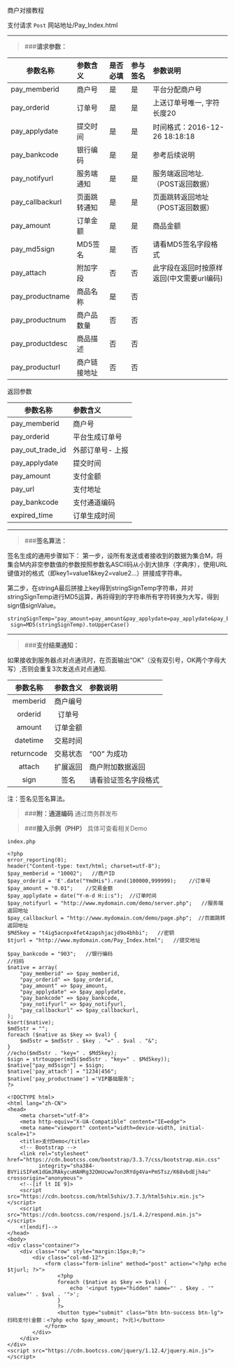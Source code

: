 商户对接教程

支付请求
```Post``` 网站地址/Pay_Index.html

***
>###**请求参数：**

| 参数名称 | 参数含义  | 是否必填  | 参与签名  | 参数说明  |
| ------ |:-----|:-----|:-----|:-----|
|pay_memberid	|商户号	|是	|是	|平台分配商户号
|pay_orderid	|订单号	|是	|是	|上送订单号唯一, 字符长度20
|pay_applydate	|提交时间	|是	|是	|时间格式：2016-12-26 18:18:18
|pay_bankcode	|银行编码	|是	|是	|参考后续说明
|pay_notifyurl	|服务端通知	|是	|是	|服务端返回地址.（POST返回数据）
|pay_callbackurl	|页面跳转通知	|是	|是	|页面跳转返回地址（POST返回数据）
|pay_amount	|订单金额	|是	|是	|商品金额
|pay_md5sign	|MD5签名	|是	|否	|请看MD5签名字段格式
|pay_attach	|附加字段	|否	|否	|此字段在返回时按原样返回(中文需要url编码)
|pay_productname	|商品名称	|是	|否	
|pay_productnum	|商户品数量	|否	|否	
|pay_productdesc	|商品描述	|否	|否	
|pay_producturl	|商户链接地址	|否	|否	

返回参数


| 参数名称 | 参数含义  | 
| ------ |:-----|
|pay_memberid |商户号
|pay_orderid |平台生成订单号
|pay_out_trade_id | 外部订单号- 上报
|pay_applydate | 提交时间
|pay_amount | 支付金额
|pay_url | 支付地址
|pay_bankcode | 支付通道编码
|expired_time | 订单生成时间
***



>###**签名算法：**

签名生成的通用步骤如下：
第一步，设所有发送或者接收到的数据为集合M，将集合M内非空参数值的参数按照参数名ASCII码从小到大排序（字典序），使用URL键值对的格式（即key1=value1&key2=value2…）拼接成字符串。

第二步，在stringA最后拼接上key得到stringSignTemp字符串，并对stringSignTemp进行MD5运算，再将得到的字符串所有字符转换为大写，得到sign值signValue。

```
stringSignTemp="pay_amount=pay_amount&pay_applydate=pay_applydate&pay_bankcode=pay_bankcode&pay_callbackurl=pay_callbackurl&pay_memberid=pay_memberid&pay_notifyurl=pay_notifyurl&pay_orderid=pay_orderid&key=key"
 sign=MD5(stringSignTemp).toUpperCase()
```
***
>###**支付结果通知：**

如果接收到服务器点对点通讯时，在页面输出“OK”（没有双引号，OK两个字母大写）,否则会重复3次发送点对点通知.

| 参数名称 | 参数含义  |参数说明  |
|:------:|:-----:|:-----|
|memberid	|商户编号| 
|orderid	|订单号| 
|amount	|订单金额|
|datetime	|交易时间| 
|returncode	|交易状态|	“00” 为成功
|attach	|扩展返回| 商户附加数据返回 
|sign	|签名	|请看验证签名字段格式

注：签名见签名算法。

>###**附：通道编码**
通过商务群发布

>###**接入示例（PHP）**
具体可查看相关Demo

``index.php``
```
<?php
error_reporting(0);
header("Content-type: text/html; charset=utf-8");
$pay_memberid = "10002";   //商户ID
$pay_orderid = 'E'.date("YmdHis").rand(100000,999999);    //订单号
$pay_amount = "0.01";    //交易金额
$pay_applydate = date("Y-m-d H:i:s");  //订单时间
$pay_notifyurl = "http://www.mydomain.com/demo/server.php";   //服务端返回地址
$pay_callbackurl = "http://www.mydomain.com/demo/page.php";  //页面跳转返回地址
$Md5key = "t4ig5acnpx4fet4zapshjacjd9o4bhbi";   //密钥
$tjurl = "http://www.mydomain.com/Pay_Index.html";   //提交地址

$pay_bankcode = "903";   //银行编码
//扫码
$native = array(
    "pay_memberid" => $pay_memberid,
    "pay_orderid" => $pay_orderid,
    "pay_amount" => $pay_amount,
    "pay_applydate" => $pay_applydate,
    "pay_bankcode" => $pay_bankcode,
    "pay_notifyurl" => $pay_notifyurl,
    "pay_callbackurl" => $pay_callbackurl,
);
ksort($native);
$md5str = "";
foreach ($native as $key => $val) {
    $md5str = $md5str . $key . "=" . $val . "&";
}
//echo($md5str . "key=" . $Md5key);
$sign = strtoupper(md5($md5str . "key=" . $Md5key));
$native["pay_md5sign"] = $sign;
$native['pay_attach'] = "1234|456";
$native['pay_productname'] ='VIP基础服务';
?>

<!DOCTYPE html>
<html lang="zh-CN">
<head>
    <meta charset="utf-8">
    <meta http-equiv="X-UA-Compatible" content="IE=edge">
    <meta name="viewport" content="width=device-width, initial-scale=1">
    <title>支付Demo</title>
    <!-- Bootstrap -->
    <link rel="stylesheet" href="https://cdn.bootcss.com/bootstrap/3.3.7/css/bootstrap.min.css"
          integrity="sha384-BVYiiSIFeK1dGmJRAkycuHAHRg32OmUcww7on3RYdg4Va+PmSTsz/K68vbdEjh4u" crossorigin="anonymous">
    <!--[if lt IE 9]>
    <script src="https://cdn.bootcss.com/html5shiv/3.7.3/html5shiv.min.js"></script>
    <script src="https://cdn.bootcss.com/respond.js/1.4.2/respond.min.js"></script>
    <![endif]-->
</head>
<body>
<div class="container">
    <div class="row" style="margin:15px;0;">
        <div class="col-md-12">
            <form class="form-inline" method="post" action="<?php echo $tjurl; ?>">
                <?php
                foreach ($native as $key => $val) {
                    echo '<input type="hidden" name="' . $key . '" value="' . $val . '">';
                }
                ?>
                <button type="submit" class="btn btn-success btn-lg">扫码支付(金额：<?php echo $pay_amount; ?>元)</button>
            </form>
        </div>
    </div>
</div>
<script src="https://cdn.bootcss.com/jquery/1.12.4/jquery.min.js"></script>
